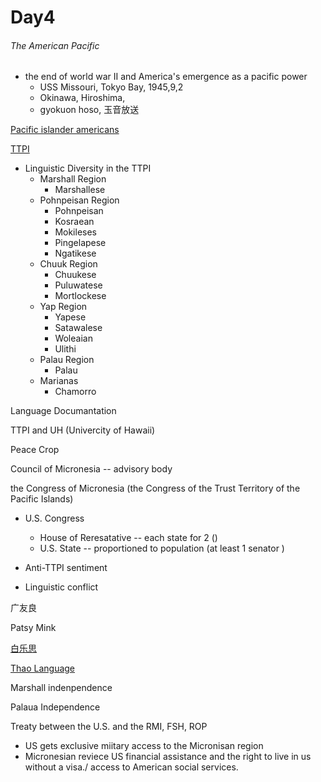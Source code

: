 # Day4

###### The American Pacific 

- the end of world war II and America's emergence as a pacific power
  - USS Missouri, Tokyo Bay, 1945,9,2
  - Okinawa, Hiroshima, 
  - gyokuon hoso, 玉音放送



[Pacific islander americans](https://www.everyculture.com/multi/Le-Pa/Pacific-Islander-Americans.html)

[TTPI](https://en.wikipedia.org/wiki/Trust_Territory_of_the_Pacific_Islands)



- Linguistic Diversity in the TTPI
  - Marshall Region
    - Marshallese
  - Pohnpeisan Region
    - Pohnpeisan 
    - Kosraean 
    - Mokileses
    - Pingelapese
    - Ngatikese
  - Chuuk Region 
    - Chuukese
    - Puluwatese
    - Mortlockese
  - Yap Region
    - Yapese
    - Satawalese
    - Woleaian 
    - Ulithi
  - Palau Region
    - Palau
  - Marianas 
    - Chamorro



Language Documantation

TTPI and UH (Univercity of Hawaii)

Peace Crop



Council of Micronesia -- advisory body

the Congress of Micronesia (the Congress of the Trust Territory of the Pacific Islands)



- U.S. Congress
  - House of Reresatative -- each state for 2 ()
  - U.S. State -- proportioned to population (at least 1 senator )



- Anti-TTPI sentiment
- Linguistic conflict



广友良

Patsy Mink

[白乐思](https://neanderthaldna.pixnet.net/blog/post/225856655)

[Thao Language](https://en.wikipedia.org/wiki/Thao_language)



Marshall indenpendence

Palaua Independence 



Treaty between the U.S. and the RMI, FSH, ROP

- US gets exclusive miitary access to the Micronisan region
- Micronesian reviece US financial assistance and the right to live in us without a visa./ access to American social services. 